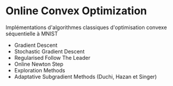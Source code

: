 # Online Convex Optimization

Implémentations d'algorithmes classiques d'optimisation  convexe séquentielle à MNIST
- Gradient Descent
- Stochastic Gradient Descent
- Regularised Follow The Leader
- Online Newton Step
- Exploration Methods
- Adaptative Subgradient Methods (Duchi, Hazan et Singer)
